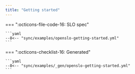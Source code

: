 ```yaml
---
title: "Getting started"
---
```


=== ":octicons-file-code-16: SLO spec"

    ```yaml
    --8<-- "sync/examples/openslo-getting-started.yml"
    ```

=== ":octicons-checklist-16: Generated"

    ```yaml
    --8<-- "sync/examples/_gen/openslo-getting-started.yml"
    ```
